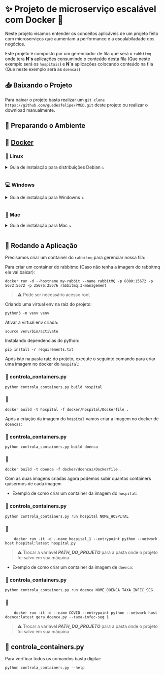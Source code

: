 # ✨ **Projeto de microserviço escalável com Docker** 🐳

Neste projeto visamos entender os conceitos aplicáveis de um projeto feito com microserviços que aumentam a performance e a escalabiladade dos negócios.

Este projeto é composto por um gerenciador de fila que será o `rabbitmq` onde tera **N´s** aplicações consumindo o conteúdo desta fila (Que neste exemplo será os `hospitais`) e **N´s** aplicações colocando conteúdo na fila (Que neste exemplo será as `doencas`)

## 📥 **Baixando o Projeto**

Para baixar o projeto basta realizar um `git clone https://github.com/guedesfelipe/PMED.git` deste projeto ou realizar o download manualmente.

## 🔧 **Preparando o Ambiente**

## :whale2: [Docker](https://www.docker.com/)

### :penguin: Linux

<details><p><summary>Guia de instalação para distribuições Debian &#10549;</p></summary>

1. Instalando o curl caso não tenha instalado na máquina ainda:

    ~~~sh
    sudo apt install curl
    ~~~

1. Download do instalador docker:

    ~~~sh
    curl -fsSL https://get.docker.com -o get-docker.sh
    ~~~

1. Executando o script do instalador baixado acima:

    ~~~sh
    sudo sh get-docker.sh
    ~~~

1. Verificando se foi instalado corretamente e qual a versão que instalamos:

    ~~~sh
    sudo docker --version
    ~~~

1. Agora vamos ver se o docker consegue subir um container com o comando abaixo:

    ~~~sh
    sudo docker run --rm hello-world
    ~~~

    > :loudspeaker: Este comando irá baixar uma imagem docker de hello world, e o parâmetro `--rm` significa que irá excluir este container assim que terminar a execução. Para mais detalhes digite: `sudo docker run --help` que irá mostrar mais detalhadamente todos os parâmetros, inclusive o `--rm`.

1. Para conseguirmos executar o docker sem precisar do `sudo`:

    ~~~sh
    sudo usermod -aG docker $USER
    ~~~

    ~~~sh
    newgrp docker
    ~~~

1. Para testar e listar os containers ativos:

    ~~~sh
    docker ps
    ~~~

1. Listando todos os containers (Ativos e Inativos):

    ~~~sh
    docker ps -a
    ~~~

</details>

### :computer: Windows

<details><p><summary>Guia de instalação para Windowns &#10549;</p></summary>

[Manual oficial de instalação do docker para Windows](https://hub.docker.com/editions/community/docker-ce-desktop-windows)

[Clique aqui para baixar o instalador do docker para Windows](https://desktop.docker.com/win/stable/Docker%20Desktop%20Installer.exe)

</details>

### :apple: Mac

<details><p><summary>Guia de instalação para Mac &#10549;</p></summary>

[Manual oficial de instalação do docker para Mac](https://hub.docker.com/editions/community/docker-ce-desktop-mac)

[Clique aqui para baixar o instalador do docker para Mac](https://desktop.docker.com/mac/stable/Docker.dmg)

</details>

## 🚀 **Rodando a Aplicação**

Precisamos criar um container do `rabbitmq` para gerenciar nossa fila:

Para criar um container do rabbitmq (Caso não tenha a imagem do rabbitmq ele vai
baixar):

    docker run -d --hostname my-rabbit --name rabbitMQ -p 8080:15672 -p 5672:5672 -p 25676:25676 rabbitmq:3-management

> ⚠️ Pode ser necessário acesso root

Criando uma virtual env na raiz do projeto:

    python3 -m venv venv

Ativar a virtual env criada:

    source venv/bin/activate

Instalando dependencias do python:

    pip install -r requirements.txt

Após isto na pasta raiz do projeto, execute o seguinte comando para criar uma imagem no docker do `hospital`:

### 📜 controla_containers.py

    python controla_containers.py build hospital

### 🐳

    docker build -t hospital -f docker/hospital/Dockerfile .

Após a criação da imagem do `hospital` vamos criar a imagem no docker de `doencas`:

### 📜 controla_containers.py

    python controla_containers.py build doenca

### 🐳

    docker build -t doenca -f docker/doencas/Dockerfile .


Com as duas imagens criadas agora podemos subir quantos containers quisermos de cada imagem

* Exemplo de como criar um container da imagem do `hospital`:

### 📜 controla_containers.py

    python controla_containers.py run hospital NOME_HOSPITAL

### 🐳

        docker run -it -d --name hospital_1 --entrypoint python --network host hospital:latest hospital.py

> ⚠️ Trocar a variável ***PATH_DO_PROJETO*** para a pasta onde o projeto foi salvo em sua máquina

* Exemplo de como criar um container da imagem de `doenca`: 

### 📜 controla_containers.py

    python controla_containers.py run doenca NOME_DOENCA TAXA_INFEC_SEG


### 🐳

        docker run -it -d --name COVID --entrypoint python --network host doenca:latest gera_doenca.py --taxa-infec-seg 1

> ⚠️ Trocar a variável ***PATH_DO_PROJETO*** para a pasta onde o projeto foi salvo em sua máquina

## 📜 controla_containers.py

Para verificar todos os comandos basta digitar:

    python controla_containers.py --help
